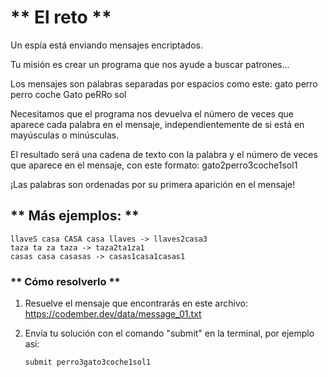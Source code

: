 # ** El reto **

Un espía está enviando mensajes encriptados.

Tu misión es crear un programa que nos ayude a buscar patrones...

Los mensajes son palabras separadas por espacios como este:
gato perro perro coche Gato peRRo sol

Necesitamos que el programa nos devuelva el número de veces que aparece cada palabra en el mensaje, independientemente de si está en mayúsculas o minúsculas.

El resultado será una cadena de texto con la palabra y el número de veces que aparece en el mensaje, con este formato:
gato2perro3coche1sol1

¡Las palabras son ordenadas por su primera aparición en el mensaje!

## ** Más ejemplos: **

```
llaveS casa CASA casa llaves -> llaves2casa3
taza ta za taza -> taza2ta1za1
casas casa casasas -> casas1casa1casas1

```

### ** Cómo resolverlo **

1. Resuelve el mensaje que encontrarás en este archivo: https://codember.dev/data/message_01.txt

2. Envía tu solución con el comando "submit" en la terminal, por ejemplo así:

   ```
   submit perro3gato3coche1sol1
   ```
